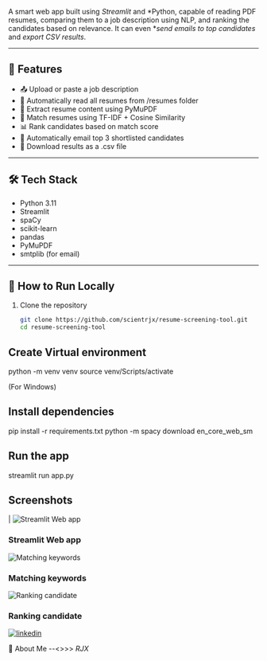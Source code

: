 A smart web app built using *Streamlit* and *Python, capable of reading PDF resumes, comparing them to a job description using NLP, and ranking the candidates based on relevance. It can even **send emails to top candidates* and *export CSV results*.

---

## 📌 Features

- 📤 Upload or paste a job description
- 📂 Automatically read all resumes from /resumes folder
- 🧠 Extract resume content using PyMuPDF
- 🧮 Match resumes using TF-IDF + Cosine Similarity
- 📊 Rank candidates based on match score
- 📩 Automatically email top 3 shortlisted candidates
- 📁 Download results as a .csv file

---

## 🛠 Tech Stack

- Python 3.11
- Streamlit
- spaCy
- scikit-learn
- pandas
- PyMuPDF
- smtplib (for email)

---

## 🚀 How to Run Locally

1. Clone the repository  
   ```bash
   git clone https://github.com/scientrjx/resume-screening-tool.git
   cd resume-screening-tool

## Create Virtual environment 

   python -m venv venv
source venv/Scripts/activate  

(For Windows)

## Install dependencies
pip install -r requirements.txt
python -m spacy download en_core_web_sm
 
## Run the app
streamlit run app.py

## Screenshots

| 
  ![Streamlit Web app](Screens/App.png)
  ### Streamlit Web app
  ![Matching keywords](screens/Matching_keywords.png)
  ###  Matching keywords
  ![Ranking candidate](screens/csv.png)
  ### Ranking candidate

[![linkedin](https://img.shields.io/badge/linkedin-0A66C2?style=for-the-badge&logo=linkedin&logoColor=white)](https://www.linkedin.com/in/raju-kumar-0227872b1?utm_source=share&utm_campaign=share_via&utm_content=profile&utm_medium=android_app)

🚀 About Me --<>>>
 <I>RJX</I>
